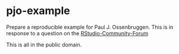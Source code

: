 # pjo-example
Prepare a reproducible example for Paul J. Ossenbruggen. This is in
response to a question on the [RStudio-Community-Forum](https://community.rstudio.com/t/r-markdown-does-not-produce-citation-list-with-bibtex-no-error-messages/6211/8)

This is all in the public domain.
